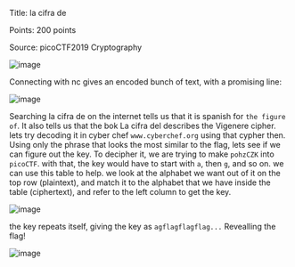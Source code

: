 Title: la cifra de

Points: 200 points

Source: picoCTF2019 Cryptography

![image](https://user-images.githubusercontent.com/91729496/235291853-27ec2b58-0d23-426d-a2b6-a2202a6cbd39.png)

Connecting with nc gives an encoded bunch of text, with a promising line:

![image](https://user-images.githubusercontent.com/91729496/235291892-d648d86c-fcaa-4768-81ca-ce1a8f2ab490.png)

Searching la cifra de on the internet tells us that it is spanish for `the figure of`. It also tells us that the bok La cifra del describes the Vigenere cipher. lets try decoding it in cyber chef `www.cyberchef.org` using that cypher then.
Using only the phrase that looks the most similar to the flag, lets see if we can figure out the key. To decipher it, we are trying to make `pohzCZK` into `picoCTF`. with that, the key would have to start with `a`, then `g`, and so on. we can use this table to help.
we look at the alphabet we want out of it on the top row (plaintext), and match it to the alphabet that we have inside the table (ciphertext), and refer to the left column to get the key.

![image](https://user-images.githubusercontent.com/91729496/235292417-e4e1c0d2-eee8-4147-98c3-3f662ef2d7a0.png)

the key repeats itself, giving the key as `agflagflagflag...` Revealling the flag!

![image](https://user-images.githubusercontent.com/91729496/235292709-424e77c9-48ff-49b8-a8d2-4a944ea50650.png)

